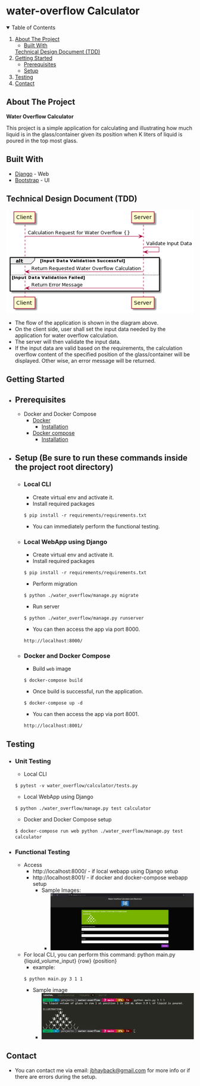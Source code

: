 # water-overflow Calculator

<!-- TABLE OF CONTENTS -->
<details open="open">
  <summary>Table of Contents</summary>
  <ol>
    <li>
      <a href="#about-the-project">About The Project</a>
      <ul>
        <li><a href="#built-with">Built With</a></li>
      </ul>
      <a href="#technical-design-document">Technical Design Document (TDD)</a>
    </li>
    <li>
      <a href="#getting-started">Getting Started</a>
      <ul>
        <li><a href="#prerequisites">Prerequisites</a></li>
        <li><a href="#setup">Setup</a></li>
      </ul>
    </li>
    <li><a href="#testing">Testing</a></li>
    <li><a href="#contact">Contact</a></li>
  </ol>
</details>


## __About The Project__

**Water Overflow Calculator**

This project is a simple application for calculating and illustrating how much liquid is in the glass/container given its position when K liters of liquid is poured in the top most glass.

## Built With
* [Django](https://www.djangoproject.com/) - Web
* [Bootstrap](https://getbootstrap.com/) - UI


## __Technical Design Document (TDD)__
 ![tdd-diagram](https://github.com/jbhayback/water-overflow/blob/main/water_overflow/calculator/static/images/TDD_WO.png)
 - The flow of the application is shown in the diagram above.
 - On the client side, user shall set the input data needed by the application for water overflow calculation.
 - The server will then validate the input data.
 - If the input data are valid based on the requirements, the calculation overflow content of the specified position of the glass/container will be displayed. Other wise, an error message will be returned.

## __Getting Started__
- ## Prerequisites
  - Docker and Docker Compose
    * [Docker](https://www.docker.com/)
      * [Installation](https://docs.docker.com/engine/install/)
    * [Docker compose](https://docs.docker.com/compose/)
      * [Installation](https://docs.docker.com/compose/install/)

- ## Setup (__Be sure to run these commands inside the project root directory__)
    - ### __Local CLI__
        - Create virtual env and activate it.
        - Install required packages
        ```
        $ pip install -r requirements/requirements.txt
        ```
        - You can immediately perform the functional testing.
        
    - ### __Local WebApp using Django__
        - Create virtual env and activate it.
        - Install required packages
        ```
        $ pip install -r requirements/requirements.txt
        ```
        - Perform migration
        ```
        $ python ./water_overflow/manage.py migrate
        ```
        - Run server
        ```
        $ python ./water_overflow/manage.py runserver
        ```
        - You can then access the app via port 8000.
        ```
        http://localhost:8000/
        ```
    - ### __Docker and Docker Compose__
        - Build `web` image
        ```
        $ docker-compose build
        ```
        - Once build is successful, run the application.
        ```
        $ docker-compose up -d
        ```
        - You can then access the app via port 8001.
        ```
        http://localhost:8001/
        ```

 ## Testing
 - ### Unit Testing
    - Local CLI
    ```
    $ pytest -v water_overflow/calculator/tests.py
    ```
    - Local WebApp using Django
    ```
    $ python ./water_overflow/manage.py test calculator
    ```
    - Docker and Docker Compose setup
    ```
    $ docker-compose run web python ./water_overflow/manage.py test calculator
    ```

- ### Functional Testing
    - Access
        * http://localhost:8000/ - if local webapp using Django setup
        * http://localhost:8001/ - if docker and docker-compose webapp setup
            - Sample Images:
                - ![django-sample](https://github.com/jbhayback/water-overflow/blob/main/water_overflow/calculator/static/images/functional_test_using_django.jpg)
    - For local CLI, you can perform this command: python main.py {liquid_volume_input} {row} {position}
        - example:
        ```
        $ python main.py 3 1 1
        ```
        - Sample image
            - ![cli-sample](https://github.com/jbhayback/water-overflow/blob/main/water_overflow/calculator/static/images/functional_test_using_cli.jpg)

 ## Contact
- You can contact me via email: jbhayback@gmail.com for more info or if there are errors during the setup.
